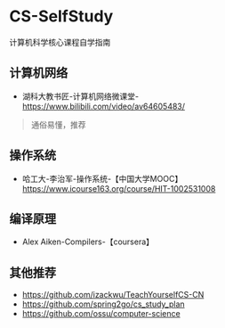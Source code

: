 # CS-SelfStudy
计算机科学核心课程自学指南

## 计算机网络

- 湖科大教书匠-计算机网络微课堂-https://www.bilibili.com/video/av64605483/  
> 通俗易懂，推荐

## 操作系统
- 哈工大-李治军-操作系统-【中国大学MOOC】https://www.icourse163.org/course/HIT-1002531008

## 编译原理
- Alex Aiken-Compilers-【coursera】

## 其他推荐
- https://github.com/izackwu/TeachYourselfCS-CN
- https://github.com/spring2go/cs_study_plan
- https://github.com/ossu/computer-science
